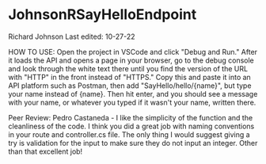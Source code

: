 # JohnsonRSayHelloEndpoint

Richard Johnson
Last edited: 10-27-22

HOW TO USE: Open the project in VSCode and click "Debug and Run." After it loads the API and opens a page in your browser, go to the debug console and look through the white text there until you find the version of the URL with "HTTP" in the front instead of "HTTPS." Copy this and paste it into an API platform such as Postman, then add "SayHello/hello/{name}", but type your name instead of {name}. Then hit enter, and you should see a message with your name, or whatever you typed if it wasn't your name, written there.

Peer Review: Pedro Castaneda - I like the simplicity of the function and the cleanliness of the code. I think you did a great job with naming conventions in your route and controller.cs file. The only thing I would suggest giving a try is validation for the input to make sure they do not input an integer. Other than that excellent job!

